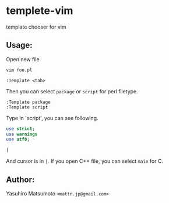 templete-vim
============

template chooser for vim

Usage:
------

Open new file

```sh
vim foo.pl
```

```vim
:Template <tab>
```

Then you can select `package` or `script` for perl filetype.

```vim
:Template package
:Template script
```

Type <enter> in 'script', you can see following.

```perl
use strict;
use warnings
use utf8;

|
```

And cursor is in `|`. If you open C++ file, you can select `main` for C.

Author:
-------

Yasuhiro Matsumoto `<mattn.jp@gmail.com>`

